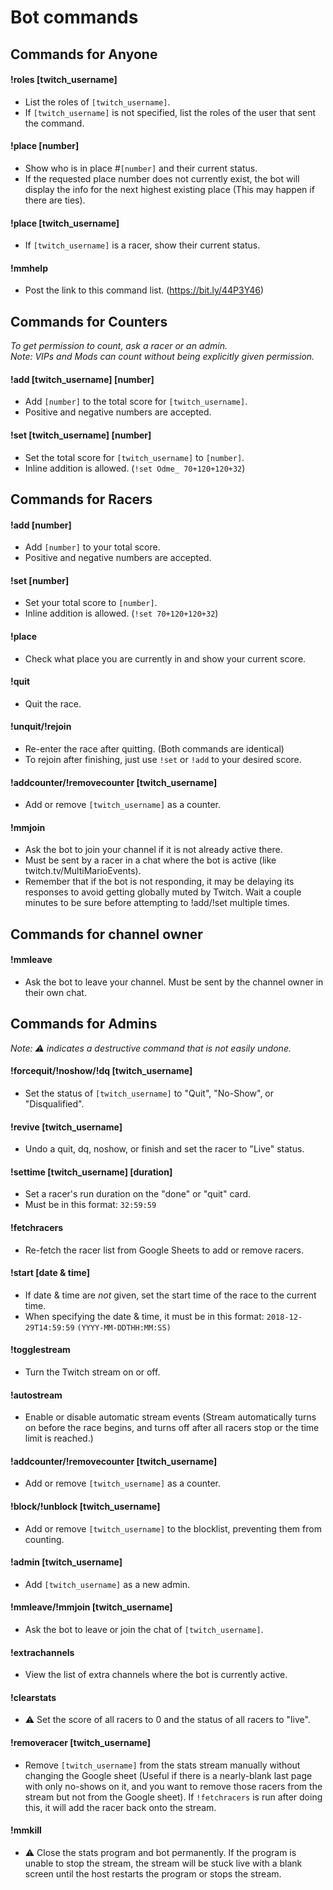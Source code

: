# Bot commands
## Commands for Anyone
#### !roles [twitch_username]
+ List the roles of `[twitch_username]`.
+ If `[twitch_username]` is not specified, list the roles of the user that sent the command.
#### !place [number]
+ Show who is in place #`[number]` and their current status.
+ If the requested place number does not currently exist, the bot will display the info for the next highest existing place (This may happen if there are ties).
#### !place [twitch_username]
+ If `[twitch_username]` is a racer, show their current status.
#### !mmhelp
+ Post the link to this command list. (https://bit.ly/44P3Y46)

## Commands for Counters  
*To get permission to count, ask a racer or an admin.*  
*Note: VIPs and Mods can count without being explicitly given permission.*  
#### !add [twitch_username] [number]  
+ Add `[number]` to the total score for `[twitch_username]`.  
+ Positive and negative numbers are accepted.  
#### !set [twitch_username] [number]  
+ Set the total score for `[twitch_username]` to `[number]`.  
+ Inline addition is allowed. (`!set Odme_ 70+120+120+32`)  
   
## Commands for Racers  
#### !add [number]  
+ Add `[number]` to your total score.  
+ Positive and negative numbers are accepted.  
#### !set [number]  
+ Set your total score to `[number]`.  
+ Inline addition is allowed. (`!set 70+120+120+32`)  
#### !place  
+ Check what place you are currently in and show your current score.  
#### !quit  
+ Quit the race.  
#### !unquit/!rejoin  
+ Re-enter the race after quitting. (Both commands are identical)  
+ To rejoin after finishing, just use `!set` or `!add` to your desired score.  
#### !addcounter/!removecounter [twitch_username]  
+ Add or remove `[twitch_username]` as a counter.  
#### !mmjoin  
+ Ask the bot to join your channel if it is not already active there.   
+ Must be sent by a racer in a chat where the bot is active (like twitch.tv/MultiMarioEvents).  
+ Remember that if the bot is not responding, it may be delaying its responses to avoid getting globally muted by Twitch. Wait a couple minutes to be sure before attempting to !add/!set multiple times.  
   
## Commands for channel owner  
#### !mmleave  
+ Ask the bot to leave your channel. Must be sent by the channel owner in their own chat.  
   
## Commands for Admins  
*Note: ⚠️ indicates a destructive command that is not easily undone.*
#### !forcequit/!noshow/!dq [twitch_username]  
+ Set the status of `[twitch_username]` to "Quit", "No-Show", or "Disqualified".  
#### !revive [twitch_username]  
+ Undo a quit, dq, noshow, or finish and set the racer to "Live" status.  
#### !settime [twitch_username] [duration]  
+ Set a racer's run duration on the "done" or "quit" card.  
+ Must be in this format: `32:59:59`  
#### !fetchracers  
+ Re-fetch the racer list from Google Sheets to add or remove racers.  
#### !start [date & time]  
+ If date & time are *not* given, set the start time of the race to the current time.  
+ When specifying the date & time, it must be in this format: `2018-12-29T14:59:59` `(YYYY-MM-DDTHH:MM:SS)`  
#### !togglestream  
+ Turn the Twitch stream on or off.  
#### !autostream  
+ Enable or disable automatic stream events (Stream automatically turns on before the race begins, and turns off after all racers stop or the time limit is reached.)
#### !addcounter/!removecounter [twitch_username]  
+ Add or remove `[twitch_username]` as a counter.  
#### !block/!unblock [twitch_username]  
+ Add or remove `[twitch_username]` to the blocklist, preventing them from counting.  
#### !admin [twitch_username]  
+ Add `[twitch_username]` as a new admin.  
#### !mmleave/!mmjoin [twitch_username]  
+ Ask the bot to leave or join the chat of `[twitch_username]`.  
#### !extrachannels
+ View the list of extra channels where the bot is currently active.  
#### !clearstats
+ ⚠️ Set the score of all racers to 0 and the status of all racers to "live".  
#### !removeracer [twitch_username]  
+ Remove `[twitch_username]` from the stats stream manually without changing the Google sheet (Useful if there is a nearly-blank last page with only no-shows on it, and you want to remove those racers from the stream but not from the Google sheet). If `!fetchracers` is run after doing this, it will add the racer back onto the stream.
#### !mmkill  
+ ⚠️ Close the stats program and bot permanently. If the program is unable to stop the stream, the stream will be stuck live with a blank screen until the host restarts the program or stops the stream.  
